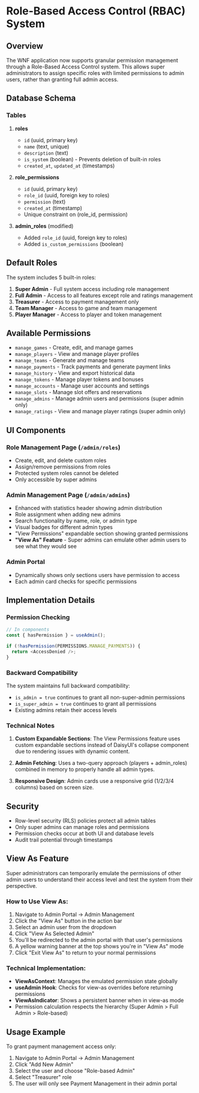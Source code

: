 # Role-Based Access Control (RBAC) System

## Overview

The WNF application now supports granular permission management through a Role-Based Access Control system. This allows super administrators to assign specific roles with limited permissions to admin users, rather than granting full admin access.

## Database Schema

### Tables

1. **roles**
   - `id` (uuid, primary key)
   - `name` (text, unique)
   - `description` (text)
   - `is_system` (boolean) - Prevents deletion of built-in roles
   - `created_at`, `updated_at` (timestamps)

2. **role_permissions**
   - `id` (uuid, primary key)
   - `role_id` (uuid, foreign key to roles)
   - `permission` (text)
   - `created_at` (timestamp)
   - Unique constraint on (role_id, permission)

3. **admin_roles** (modified)
   - Added `role_id` (uuid, foreign key to roles)
   - Added `is_custom_permissions` (boolean)

## Default Roles

The system includes 5 built-in roles:

1. **Super Admin** - Full system access including role management
2. **Full Admin** - Access to all features except role and ratings management
3. **Treasurer** - Access to payment management only
4. **Team Manager** - Access to game and team management
5. **Player Manager** - Access to player and token management

## Available Permissions

- `manage_games` - Create, edit, and manage games
- `manage_players` - View and manage player profiles
- `manage_teams` - Generate and manage teams
- `manage_payments` - Track payments and generate payment links
- `manage_history` - View and export historical data
- `manage_tokens` - Manage player tokens and bonuses
- `manage_accounts` - Manage user accounts and settings
- `manage_slots` - Manage slot offers and reservations
- `manage_admins` - Manage admin users and permissions (super admin only)
- `manage_ratings` - View and manage player ratings (super admin only)

## UI Components

### Role Management Page (`/admin/roles`)
- Create, edit, and delete custom roles
- Assign/remove permissions from roles
- Protected system roles cannot be deleted
- Only accessible by super admins

### Admin Management Page (`/admin/admins`)
- Enhanced with statistics header showing admin distribution
- Role assignment when adding new admins
- Search functionality by name, role, or admin type
- Visual badges for different admin types
- "View Permissions" expandable section showing granted permissions
- **"View As" Feature** - Super admins can emulate other admin users to see what they would see

### Admin Portal
- Dynamically shows only sections users have permission to access
- Each admin card checks for specific permissions

## Implementation Details

### Permission Checking

```typescript
// In components
const { hasPermission } = useAdmin();

if (!hasPermission(PERMISSIONS.MANAGE_PAYMENTS)) {
  return <AccessDenied />;
}
```

### Backward Compatibility

The system maintains full backward compatibility:
- `is_admin = true` continues to grant all non-super-admin permissions
- `is_super_admin = true` continues to grant all permissions
- Existing admins retain their access levels

### Technical Notes

1. **Custom Expandable Sections**: The View Permissions feature uses custom expandable sections instead of DaisyUI's collapse component due to rendering issues with dynamic content.

2. **Admin Fetching**: Uses a two-query approach (players + admin_roles) combined in memory to properly handle all admin types.

3. **Responsive Design**: Admin cards use a responsive grid (1/2/3/4 columns) based on screen size.

## Security

- Row-level security (RLS) policies protect all admin tables
- Only super admins can manage roles and permissions
- Permission checks occur at both UI and database levels
- Audit trail potential through timestamps

## View As Feature

Super administrators can temporarily emulate the permissions of other admin users to understand their access level and test the system from their perspective.

### How to Use View As:

1. Navigate to Admin Portal → Admin Management
2. Click the "View As" button in the action bar
3. Select an admin user from the dropdown
4. Click "View As Selected Admin"
5. You'll be redirected to the admin portal with that user's permissions
6. A yellow warning banner at the top shows you're in "View As" mode
7. Click "Exit View As" to return to your normal permissions

### Technical Implementation:

- **ViewAsContext**: Manages the emulated permission state globally
- **useAdmin Hook**: Checks for view-as overrides before returning permissions
- **ViewAsIndicator**: Shows a persistent banner when in view-as mode
- Permission calculation respects the hierarchy (Super Admin > Full Admin > Role-based)

## Usage Example

To grant payment management access only:

1. Navigate to Admin Portal → Admin Management
2. Click "Add New Admin"
3. Select the user and choose "Role-based Admin"
4. Select "Treasurer" role
5. The user will only see Payment Management in their admin portal